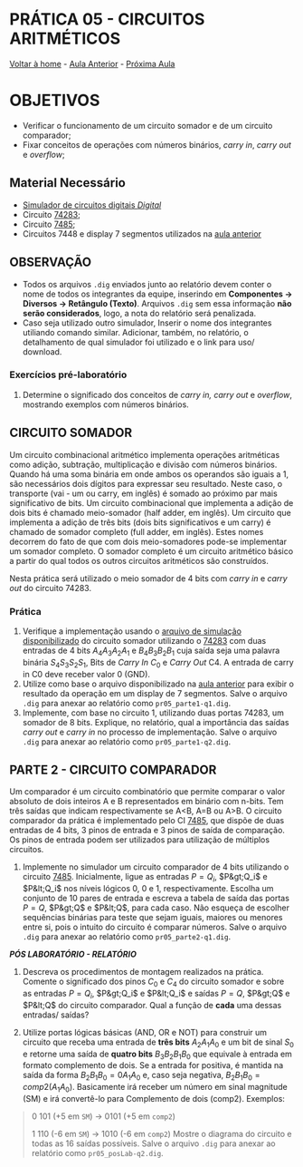 <script>
  MathJax = {
    tex: {inlineMath: [['$', '$'], ['\\(', '\\)']]}
  };
  </script>
  <script id="MathJax-script" async src="https://cdn.jsdelivr.net/npm/mathjax@3/es5/tex-chtml.js"></script>
  
   <script src="https://cdn.jsdelivr.net/npm/mermaid@8.4.0/dist/mermaid.min.js"></script>
 <script>mermaid.initialize({startOnLoad:true});</script>


# PRÁTICA 05 - CIRCUITOS ARITMÉTICOS

[Voltar à home](../) - [Aula Anterior](./pr04.md) - [Próxima Aula](./pr06.md)


# OBJETIVOS
- Verificar o funcionamento de um circuito somador e de um circuito comparador;
- Fixar conceitos de operações com números binários, *carry in*, *carry out* e *overflow*;

## Material Necessário

- [Simulador de circuitos digitais *Digital*](https://github.com/marcielbp/Digital)
- Circuito [74283](https://github.com/marcielbp/Circuits/raw/master/lab/pr05/sn54ls283-sp.pdf);
- Circuito [7485](https://github.com/marcielbp/Circuits/raw/master/lab/pr05/SN74LS85.pdf);
- Circuitos 7448 e display 7 segmentos utilizados na [aula anterior](./pr04.md)

## OBSERVAÇÃO
- Todos os arquivos `.dig` enviados junto ao relatório devem conter o nome de todos os integrantes da equipe, inserindo em **Componentes -> Diversos -> Retângulo (Texto)**. Arquivos `.dig` sem essa informação **não serão considerados**, logo, a nota do relatório será penalizada.
- Caso seja utilizado outro simulador, Inserir o nome dos integrantes utiliando comando similar. Adicionar, também, no relatório, o detalhamento de qual simulador foi utilizado e o link para uso/ download.

### Exercícios pré-laboratório

1.  Determine o significado dos conceitos de *carry in,* *carry out* e *overflow*, mostrando exemplos com números binários.

## CIRCUITO SOMADOR

Um circuito combinacional aritmético implementa operações aritméticas como adição, subtração, multiplicação e divisão com números binários. Quando há uma soma binária em onde ambos os operandos são iguais a 1, são necessários dois dı́gitos para expressar seu resultado. Neste caso, o transporte (vai - um ou carry, em inglês) é somado ao próximo par mais significativo de bits. Um circuito combinacional que implementa a adição de dois bits é chamado meio-somador (half adder, em inglês). Um circuito que implementa a adição de três bits (dois bits significativos e um carry) é chamado de somador completo (full adder, em inglês). Estes nomes decorrem do fato de que com dois meio-somadores pode-se implementar um somador completo. O somador completo é um circuito aritmético básico a partir do qual todos os outros circuitos aritméticos são construı́dos.

Nesta prática será utilizado o meio somador de 4 bits com *carry in* e *carry out* do circuito 74283.

### Prática
1. Verifique a implementação usando o [arquivo de simulação disponibilizado](https://raw.githubusercontent.com/marcielbp/Circuits/master/lab/pr04/dig/pr04-1.dig)
do circuito somador utilizando o [74283](https://github.com/marcielbp/Circuits/raw/master/lab/pr05/sn54ls283-sp.pdf) com duas entradas de 4 bits $A_4A_3A_2A_1$ e $B_4B_3B_2B_1$ cuja saída seja uma palavra binária $S_4S_3S_2S_1$, Bits de *Carry In* $C_0$ e *Carry Out* C4. A entrada de carry in C0 deve receber valor 0 (GND).
2. Utilize como base o arquivo disponibilizado na [aula anterior](./pr04.md) para exibir o resultado da operação em um display de 7 segmentos. Salve o arquivo `.dig`  para anexar ao relatório como `pr05_parte1-q1.dig`.
3. Implemente, com base no circuito 1, utilizando duas portas 74283, um somador de 8 bits. Explique, no relatório, qual a importância das saídas *carry out* e *carry in* no processo de implementação. Salve o arquivo `.dig`  para anexar ao relatório como `pr05_parte1-q2.dig`.


## PARTE 2 - CIRCUITO COMPARADOR

Um comparador é um circuito combinatório que permite comparar o valor absoluto de dois inteiros A e B representados em binário com n-bits. Tem três saı́das que indicam respectivamente se A&lt;B, A=B ou A&gt;B. O circuito comparador da prática é implementado pelo CI [7485](https://github.com/marcielbp/Circuits/raw/master/lab/pr05/SN74LS85.pdf), que dispõe de duas entradas de 4 bits, 3 pinos de entrada e 3 pinos de saída de comparação. Os pinos de entrada podem ser utilizados para utilização de múltiplos circuitos.

1. Implemente no simulador um circuito comparador de 4 bits utilizando o circuito [7485](https://github.com/marcielbp/Circuits/raw/master/lab/pr05/SN74LS85.pdf). Inicialmente, ligue as entradas $P=Q_i$, $P&gt;Q_i$ e $P&lt;Q_i$ nos níveis lógicos 0, 0 e 1, respectivamente. Escolha um conjunto de 10 pares de entrada e escreva a tabela de saída das portas $P=Q$, $P&gt;Q$ e $P&lt;Q$, para cada caso. Não esqueça de escolher sequências binárias para teste que sejam iguais, maiores ou menores entre si, pois o intuito do circuito é comparar números. Salve o arquivo `.dig` para anexar ao relatório como `pr05_parte2-q1.dig`.


***PÓS LABORATÓRIO - RELATÓRIO***

1. Descreva os procedimentos de montagem realizados na prática. Comente o significado dos pinos $C_0$ e $C_4$ do circuito somador e sobre as entradas $P=Q_i$, $P&gt;Q_i$ e $P&lt;Q_i$ e saídas $P=Q$, $P&gt;Q$ e $P&lt;Q$ do circuito comparador. Qual a função de **cada** uma dessas entradas/ saídas?

2.  Utilize portas lógicas básicas (AND, OR e NOT) para construir um circuito que receba uma entrada de **três bits** $A_2A_1A_0$ e um bit de sinal $S_0$ e retorne uma saída de **quatro bits** $B_3B_2B_1B_0$ que equivale à entrada em formato complemento de dois. Se a entrada for positiva, é mantida na saída da forma $B_2B_1B_0 = 0 A_1A_0$ e, caso seja negativa, $B_2B_1B_0 = comp2(A_1A_0 )$. Basicamente irá receber um número em sinal magnitude (SM) e irá convertê-lo para Complemento de dois (comp2). Exemplos:
> 0 101 (+5 em `SM`) -> 0101 (+5 em `comp2`)
>
> 1 110 (-6 em `SM`) -> 1010 (-6 em `comp2`)
Mostre o diagrama do circuito e todas as 16 saídas possíveis. Salve o arquivo `.dig` para anexar ao relatório como `pr05_posLab-q2.dig`.


